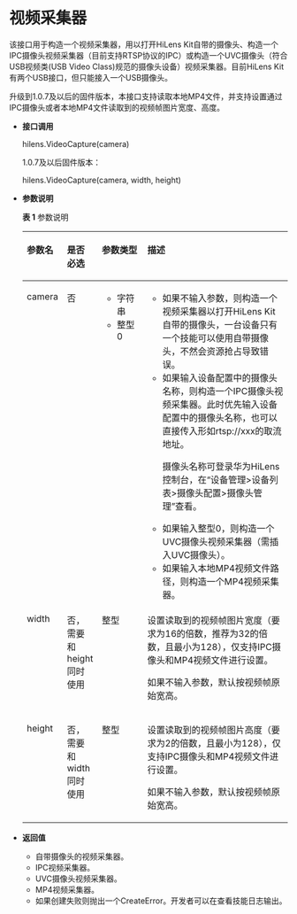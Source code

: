 # 视频采集器<a name="hilens_05_0004"></a>

该接口用于构造一个视频采集器，用以打开HiLens Kit自带的摄像头、构造一个IPC摄像头视频采集器（目前支持RTSP协议的IPC）或构造一个UVC摄像头（符合USB视频类\(USB Video Class\)规范的摄像头设备）视频采集器。目前HiLens Kit有两个USB接口，但只能接入一个USB摄像头。

升级到1.0.7及以后的固件版本，本接口支持读取本地MP4文件，并支持设置通过IPC摄像头或者本地MP4文件读取到的视频帧图片宽度、高度。

-   **接口调用**

    hilens.VideoCapture\(camera\)

    1.0.7及以后固件版本：

    hilens.VideoCapture\(camera, width, height\)

-   **参数说明**

    **表 1**  参数说明

    <a name="table56525270458"></a>
    <table><thead align="left"><tr id="row2653152710451"><th class="cellrowborder" valign="top" width="13.06130613061306%" id="mcps1.2.5.1.1"><p id="p8653182715456"><a name="p8653182715456"></a><a name="p8653182715456"></a><strong id="b157362712480"><a name="b157362712480"></a><a name="b157362712480"></a>参数名</strong></p>
    </th>
    <th class="cellrowborder" valign="top" width="11.841184118411842%" id="mcps1.2.5.1.2"><p id="p935275374712"><a name="p935275374712"></a><a name="p935275374712"></a><strong id="b5978132574810"><a name="b5978132574810"></a><a name="b5978132574810"></a>是否必选</strong></p>
    </th>
    <th class="cellrowborder" valign="top" width="17.631763176317634%" id="mcps1.2.5.1.3"><p id="p873695218478"><a name="p873695218478"></a><a name="p873695218478"></a><strong id="b86851321164817"><a name="b86851321164817"></a><a name="b86851321164817"></a>参数类型</strong></p>
    </th>
    <th class="cellrowborder" valign="top" width="57.46574657465746%" id="mcps1.2.5.1.4"><p id="p13653122724510"><a name="p13653122724510"></a><a name="p13653122724510"></a><strong id="b2046702454819"><a name="b2046702454819"></a><a name="b2046702454819"></a>描述</strong></p>
    </th>
    </tr>
    </thead>
    <tbody><tr id="row19653172716451"><td class="cellrowborder" valign="top" width="13.06130613061306%" headers="mcps1.2.5.1.1 "><p id="p19653132710452"><a name="p19653132710452"></a><a name="p19653132710452"></a>camera</p>
    </td>
    <td class="cellrowborder" valign="top" width="11.841184118411842%" headers="mcps1.2.5.1.2 "><p id="p835215531472"><a name="p835215531472"></a><a name="p835215531472"></a>否</p>
    </td>
    <td class="cellrowborder" valign="top" width="17.631763176317634%" headers="mcps1.2.5.1.3 "><a name="ul1135118362423"></a><a name="ul1135118362423"></a><ul id="ul1135118362423"><li>字符串</li><li>整型0</li></ul>
    </td>
    <td class="cellrowborder" valign="top" width="57.46574657465746%" headers="mcps1.2.5.1.4 "><a name="ul12606120154215"></a><a name="ul12606120154215"></a><ul id="ul12606120154215"><li>如果不输入参数，则<span>构造一个视频采集器以打开HiLens Kit自带的摄像头，一台设备只有一个技能可以使用自带摄像头，不然会资源抢占导致错误</span>。</li><li>如果输入设备配置中的摄像头名称，则<span>构造一个IPC摄像头视频采集器</span>。此时优先输入设备配置中的摄像头名称，也可以直接传入形如rtsp://xxx的取流地址。<p id="p14734219195018"><a name="p14734219195018"></a><a name="p14734219195018"></a>摄像头名称可登录华为HiLens控制台，在<span class="wintitle" id="wintitle34101153145515"><a name="wintitle34101153145515"></a><a name="wintitle34101153145515"></a>“设备管理&gt;设备列表&gt;摄像头配置&gt;摄像头管理”</span>查看。</p>
    </li><li>如果输入整型0，则<span>构造一个UVC摄像头视频采集器</span>（需插入UVC摄像头）。</li><li>如果输入本地MP4视频文件路径，则构造一个MP4视频采集器。</li></ul>
    </td>
    </tr>
    <tr id="row5370171335316"><td class="cellrowborder" valign="top" width="13.06130613061306%" headers="mcps1.2.5.1.1 "><p id="p8370113165311"><a name="p8370113165311"></a><a name="p8370113165311"></a>width</p>
    </td>
    <td class="cellrowborder" valign="top" width="11.841184118411842%" headers="mcps1.2.5.1.2 "><p id="p14370131315319"><a name="p14370131315319"></a><a name="p14370131315319"></a>否，需要和height同时使用</p>
    </td>
    <td class="cellrowborder" valign="top" width="17.631763176317634%" headers="mcps1.2.5.1.3 "><p id="p12193810810"><a name="p12193810810"></a><a name="p12193810810"></a>整型</p>
    </td>
    <td class="cellrowborder" valign="top" width="57.46574657465746%" headers="mcps1.2.5.1.4 "><p id="p112801224287"><a name="p112801224287"></a><a name="p112801224287"></a>设置读取到的视频帧图片宽度（要求为16的倍数，推荐为32的倍 数，且最小为128），仅支持IPC摄像头和MP4视频文件进行设置。</p>
    <p id="p182801724783"><a name="p182801724783"></a><a name="p182801724783"></a>如果不输入参数，默认按视频帧原始宽高。</p>
    </td>
    </tr>
    <tr id="row120710165613"><td class="cellrowborder" valign="top" width="13.06130613061306%" headers="mcps1.2.5.1.1 "><p id="p16261191385613"><a name="p16261191385613"></a><a name="p16261191385613"></a>height</p>
    </td>
    <td class="cellrowborder" valign="top" width="11.841184118411842%" headers="mcps1.2.5.1.2 "><p id="p152619136565"><a name="p152619136565"></a><a name="p152619136565"></a>否，需要和width同时使用</p>
    </td>
    <td class="cellrowborder" valign="top" width="17.631763176317634%" headers="mcps1.2.5.1.3 "><p id="p863918113814"><a name="p863918113814"></a><a name="p863918113814"></a>整型</p>
    </td>
    <td class="cellrowborder" valign="top" width="57.46574657465746%" headers="mcps1.2.5.1.4 "><p id="p1361510276811"><a name="p1361510276811"></a><a name="p1361510276811"></a>设置读取到的视频帧图片高度（要求为2的倍数，且最小为128），仅支持IPC摄像头和MP4视频文件进行设置。</p>
    <p id="p56151275813"><a name="p56151275813"></a><a name="p56151275813"></a>如果不输入参数，默认按视频帧原始宽高。</p>
    </td>
    </tr>
    </tbody>
    </table>


-   **返回值**
    -   自带摄像头的视频采集器。
    -   IPC视频采集器。
    -   UVC摄像头视频采集器。
    -   MP4视频采集器。
    -   如果创建失败则抛出一个CreateError。开发者可以在查看技能日志输出。


